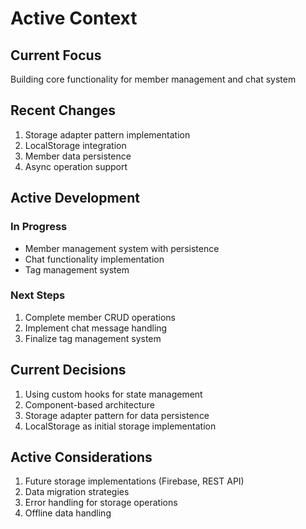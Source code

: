 # Active Context

## Current Focus
Building core functionality for member management and chat system

## Recent Changes
1. Storage adapter pattern implementation
2. LocalStorage integration
3. Member data persistence
4. Async operation support

## Active Development
### In Progress
- Member management system with persistence
- Chat functionality implementation
- Tag management system

### Next Steps
1. Complete member CRUD operations
2. Implement chat message handling
3. Finalize tag management system

## Current Decisions
1. Using custom hooks for state management
2. Component-based architecture
3. Storage adapter pattern for data persistence
4. LocalStorage as initial storage implementation

## Active Considerations
1. Future storage implementations (Firebase, REST API)
2. Data migration strategies
3. Error handling for storage operations
4. Offline data handling
